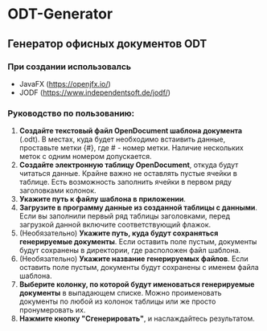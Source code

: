 # ODT-Generator
## Генератор офисных документов ODT
### При создании использовалсь
* JavaFX (https://openjfx.io/)
* JODF (https://www.independentsoft.de/jodf/)

### Руководство по пользованию:
1. **Создайте текстовый файл OpenDocument шаблона документа** (.odt). В местах, куда будет необходимо встаивить данные, проставьте метки {#}, где # - номер метки. Наличие нескольких меток с одним номером допускается.
2. **Создайте электронную таблицу OpenDocument**, откуда будут читаться данные. Крайне важно не оставлять пустые ячейки в таблице. Есть возможность заполнить ячейки в первом ряду заголовками колонок.
3. **Укажите путь к файлу шаблона в приложении**.
4. **Загрузите в программу данные из созданной таблицы с данными**. Если вы заполнили первый ряд таблицы заголовками, перед загрузкой данной включите соответствующий флажок.
5. (Необязательно) **Укажите путь, куда будут сохраняться генерируемые документы**. Если оставить поле пустым, документы будут сохранены в директории, где расположен файл шаблона.
6. (Необязательно) **Укажите название генерируемых файлов**. Если оставить поле пустым, документы будут сохранены с именем файла шаблона.
7. **Выберите колонку, по которой будут именоваться генерируемые документы** в выпадающем списке. Можно проименовать документы по любой из колонок таблицы или же просто пронумеровать их.
8. **Нажмите кнопку "Сгенерировать"**, и наслаждайтесь результатом.

